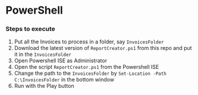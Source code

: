 # PowerShell

### Steps to execute

1. Put all the Invoices to process in a folder, say `InvoicesFolder`
1. Download the latest version of `ReportCreator.ps1` from this repo and put it in the `InvoicesFolder`
1. Open Powershell ISE as Administrator
1. Open the script `ReportCreator.ps1` from the Powershell ISE
1. Change the path to the `InvoicesFolder` by `Set-Location -Path C:\InvoicesFolder` in the bottom window
1. Run with the Play button
